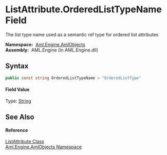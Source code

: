 ListAttribute.OrderedListTypeName Field
=======================================
The list type name used as a semantic ref type for ordered list attributes

  **Namespace:**  [Aml.Engine.AmlObjects][1]  
  **Assembly:**  AML.Engine (in AML.Engine.dll)

Syntax
------

```csharp
public const string OrderedListTypeName = "OrderedListType"
```

#### Field Value
Type: [String][2]

See Also
--------

#### Reference
[ListAttribute Class][3]  
[Aml.Engine.AmlObjects Namespace][1]  

[1]: ../README.md
[2]: https://docs.microsoft.com/dotnet/api/system.string
[3]: README.md
[4]: https://www.automationml.org
[5]: ../../icons/logoShade.png